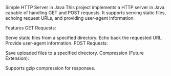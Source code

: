 Simple HTTP Server in Java
This project implements a HTTP server in Java capable of handling GET and POST requests. It supports serving static files, echoing request URLs, and providing user-agent information.

Features
GET Requests:

Serve static files from a specified directory.
Echo back the requested URL.
Provide user-agent information.
POST Requests:

Save uploaded files to a specified directory.
Compression (Future Extension):

Supports gzip compression for responses.
